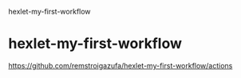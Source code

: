 hexlet-my-first-workflow
# hexlet-my-first-workflow


https://github.com/remstroigazufa/hexlet-my-first-workflow/actions
